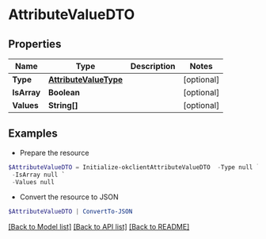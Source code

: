 # AttributeValueDTO
## Properties

Name | Type | Description | Notes
------------ | ------------- | ------------- | -------------
**Type** | [**AttributeValueType**](AttributeValueType.md) |  | [optional] 
**IsArray** | **Boolean** |  | [optional] 
**Values** | **String[]** |  | [optional] 

## Examples

- Prepare the resource
```powershell
$AttributeValueDTO = Initialize-okclientAttributeValueDTO  -Type null `
 -IsArray null `
 -Values null
```

- Convert the resource to JSON
```powershell
$AttributeValueDTO | ConvertTo-JSON
```

[[Back to Model list]](../README.md#documentation-for-models) [[Back to API list]](../README.md#documentation-for-api-endpoints) [[Back to README]](../README.md)

